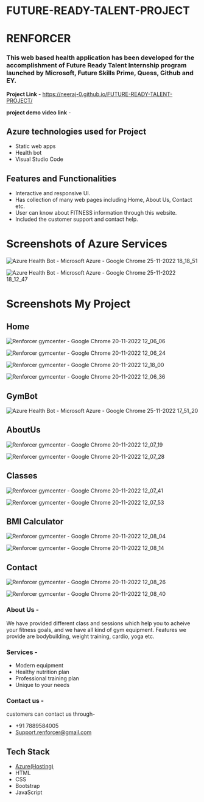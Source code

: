 # FUTURE-READY-TALENT-PROJECT
# RENFORCER 

### This web based health application has been developed for the accomplishment of Future Ready Talent Internship program launched by Microsoft, Future Skills Prime, Quess, Github and EY.


**Project Link** - https://neeraj-0.github.io/FUTURE-READY-TALENT-PROJECT/

**project demo video link** - 

## Azure technologies used for Project

- Static web apps
- Health bot
- Visual Studio Code

## Features and Functionalities 

- Interactive and responsive UI.
- Has collection of many web pages including Home, About Us, Contact etc.
- User can know about FITNESS information through this website.
- Included the customer support and contact help.

# Screenshots of Azure Services 
![Azure Health Bot - Microsoft Azure - Google Chrome 25-11-2022 18_18_51](https://user-images.githubusercontent.com/110827522/203989734-c2924c3d-b1cf-4646-b957-27f66a1600fc.png)

![Azure Health Bot - Microsoft Azure - Google Chrome 25-11-2022 18_12_47](https://user-images.githubusercontent.com/110827522/203989769-ce44a7fd-23ce-4815-a16b-a74768389e71.png)

# Screenshots My Project

## Home
![Renforcer gymcenter - Google Chrome 20-11-2022 12_06_06](https://user-images.githubusercontent.com/110827522/202889716-081e950c-df03-4437-8e47-3c22939df589.png)

![Renforcer gymcenter - Google Chrome 20-11-2022 12_06_24](https://user-images.githubusercontent.com/110827522/202889749-1d31c657-7eed-4013-a6e6-2ec83e1343b7.png)

![Renforcer gymcenter - Google Chrome 20-11-2022 12_18_00](https://user-images.githubusercontent.com/110827522/202889771-9da2ac69-e7a4-4229-a708-5c0b10d58509.png)

![Renforcer gymcenter - Google Chrome 20-11-2022 12_06_36](https://user-images.githubusercontent.com/110827522/202889783-13445df4-8432-4d3d-bb98-3340c540a830.png)

## GymBot
![Azure Health Bot - Microsoft Azure - Google Chrome 25-11-2022 17_51_20](https://user-images.githubusercontent.com/110827522/203985053-c4c20a6a-e198-4076-aef0-1e6a77e6eeac.png)

## AboutUs
![Renforcer gymcenter - Google Chrome 20-11-2022 12_07_19](https://user-images.githubusercontent.com/110827522/202889841-36013818-d604-4c1b-a220-7c0a2b1f76f0.png)

![Renforcer gymcenter - Google Chrome 20-11-2022 12_07_28](https://user-images.githubusercontent.com/110827522/202889845-0bce4cb0-fc60-4cda-9773-420c7e32e697.png)

## Classes
![Renforcer gymcenter - Google Chrome 20-11-2022 12_07_41](https://user-images.githubusercontent.com/110827522/202889848-13c104e5-a9af-447c-b115-7f16a06785fe.png)

![Renforcer gymcenter - Google Chrome 20-11-2022 12_07_53](https://user-images.githubusercontent.com/110827522/202889850-37854443-658d-492d-8963-76feff6a7ca5.png)

## BMI Calculator
![Renforcer gymcenter - Google Chrome 20-11-2022 12_08_04](https://user-images.githubusercontent.com/110827522/202889857-99c74ec6-8e13-4333-9515-20d213bf953d.png)

![Renforcer gymcenter - Google Chrome 20-11-2022 12_08_14](https://user-images.githubusercontent.com/110827522/202889860-5d4f5a33-d722-4ea1-91cc-07516c027589.png)

## Contact
![Renforcer gymcenter - Google Chrome 20-11-2022 12_08_26](https://user-images.githubusercontent.com/110827522/202889869-569eb521-f938-481c-ab54-275bf9949c08.png)

![Renforcer gymcenter - Google Chrome 20-11-2022 12_08_40](https://user-images.githubusercontent.com/110827522/202889874-ea833fee-400f-45ed-a69e-3a32e1d5a46a.png)


### About Us -
We have provided different class and sessions which help you to acheive your fitness goals, and we have all kind of gym equipment. Features we provide are bodybuilding, weight training, cardio, yoga etc.

### Services -
- Modern equipment
- Healthy nutrition plan
- Professional training plan
- Unique to your needs

### Contact us -
customers can contact us through-
- +91 7889584005
- Support.renforcer@gmail.com

## Tech Stack 
- [Azure(Hosting)](https://azure.microsoft.com/en-in/features/azure-portal/)
- HTML
- CSS
- Bootstrap
- JavaScript
